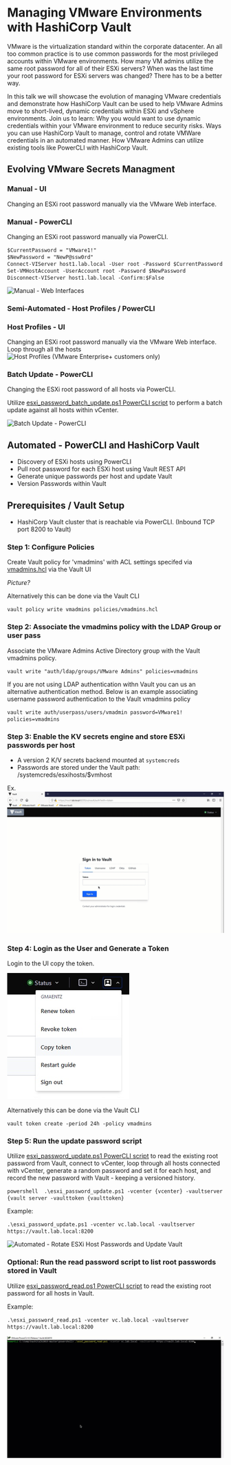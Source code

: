 # Managing VMware Environments with HashiCorp Vault

VMware is the virtualization standard within the corporate datacenter. An all too common practice is to use common passwords for the most privileged accounts within VMware environments. How many VM admins utilize the same root password for all of their ESXi servers? When was the last time your root password for ESXi servers was changed?
There has to be a better way.

In this talk we will showcase the evolution of managing VMware credentials and demonstrate how HashiCorp Vault can be used to help VMware Admins move to short-lived, dynamic credentials within ESXi and vSphere environments. Join us to learn: Why you would want to use dynamic credentials within your VMware environment to reduce security risks. Ways you can use HashiCorp Vault to manage, control and rotate VMWare credentials in an automated manner. How VMware Admins can utilize existing tools like PowerCLI with HashiCorp Vault.

## Evolving VMware Secrets Managment
### Manual - UI
Changing an ESXi root password manually via the VMware Web interface.

### Manual - PowerCLI
Changing an ESXi root password manually via PowerCLI.
```
$CurrentPassword = "VMware1!"
$NewPassword = "NewP@ssw0rd"
Connect-VIServer host1.lab.local -User root -Password $CurrentPassword
Set-VMHostAccount -UserAccount root -Password $NewPassword
Disconnect-VIServer host1.lab.local -Confirm:$False
```
![Manual - Web Interfaces](images/manual.gif)

### Semi-Automated - Host Profiles / PowerCLI
### Host Profiles - UI
Changing an ESXi root password manually via the VMware Web interface.
Loop through all the hosts
![Host Profiles (VMware Enterprise+ customers only)](images/host_profiles.gif)

### Batch Update - PowerCLI
Changing the ESXi root password of all hosts via PowerCLI.

Utilize [esxi_password_batch_update.ps1 PowerCLI script](powershell/esxi_password_batch_update.ps1) to perform a batch update against all hosts within vCenter.

![Batch Update - PowerCLI](images/batch_update.gif)

## Automated - PowerCLI and HashiCorp Vault
* Discovery of ESXi hosts using PowerCLI
* Pull root password for each ESXi host using Vault REST API
* Generate unique passwords per host and update Vault
* Version Passwords within Vault

## Prerequisites / Vault Setup
* HashiCorp Vault cluster that is reachable via PowerCLI. (Inbound TCP port 8200 to Vault)

### Step 1: Configure Policies
Create Vault policy for 'vmadmins' with ACL settings specifed via [vmadmins.hcl](policies/vmadmins.hcl) via the Vault UI

*Picture?*

Alternatively this can be done via the Vault CLI
```
vault policy write vmadmins policies/vmadmins.hcl
```
### Step 2: Associate the vmadmins policy with the LDAP Group or user pass
Associate the VMware Admins Active Directory group with the Vault vmadmins policy.
```
vault write "auth/ldap/groups/VMware Admins" policies=vmadmins
```
If you are not using LDAP authentication withn Vault you can us an alternative authentication method.  Below is an example associating username password authentication to the Vault vmadmins policy
```
vault write auth/userpass/users/vmadmin password=VMware1! policies=vmadmins
```
### Step 3: Enable the KV secrets engine and store ESXi passwords per host
* A version 2 K/V secrets backend mounted at `systemcreds`
* Passwords are stored under the Vault path: /systemcreds/esxihosts/$vmhost

Ex.
![ESXi passwords stored in Vault](images/esxi_vault.gif)

### Step 4: Login as the User and Generate a Token
Login to the UI copy the token.

![Copy Vault Token](images/copy_token.jpg)

Alternatively this can be done via the Vault CLI
```
vault token create -period 24h -policy vmadmins
```

### Step 5: Run the update password script
Utilize [esxi_password_update.ps1 PowerCLI script](powershell/esxi_password_update.ps1) to read the existing root password from Vault, connect to vCenter, loop through all hosts connected with vCenter, generate a random password and set it for each host, and record the new password with Vault - keeping a versioned history.

```
powershell  .\esxi_password_update.ps1 -vcenter {vcenter} -vaultserver {vault server -vaulttoken {vaulttoken}
```
Example:
```
.\esxi_password_update.ps1 -vcenter vc.lab.local -vaultserver https://vault.lab.local:8200
```
![Automated - Rotate ESXi Host Passwords and Update Vault](images/update_vault.gif)

### Optional: Run the read password script to list root passwords stored in Vault
Utilize [esxi_password_read.ps1 PowerCLI script](powershell/esxi_password_read.ps1) to read the existing root password for all hosts in Vault.

Example:
```
.\esxi_password_read.ps1 -vcenter vc.lab.local -vaultserver https://vault.lab.local:8200
```
![Automated - Read and Update Vault](images/read_vault.gif)

